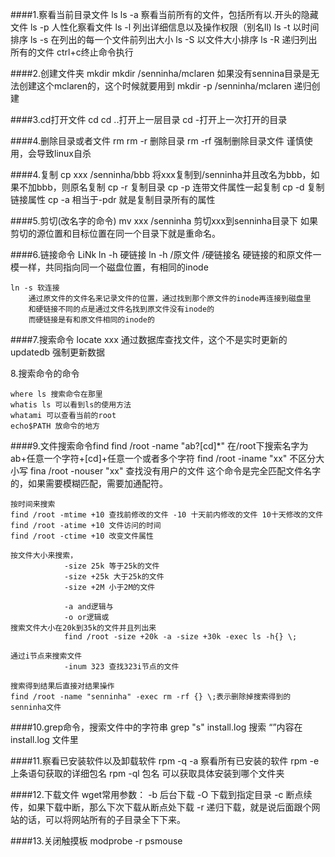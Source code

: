 ####1.察看当前目录文件
	ls
	ls -a 察看当前所有的文件，包括所有以.开头的隐藏文件
	ls -p 人性化察看文件
	ls -l 列出详细信息以及操作权限（别名ll)
	ls -t 以时间排序
	ls -s 在列出的每一个文件前列出大小
	ls -S 以文件大小排序
	ls -R 递归列出所有的文件  ctrl+c终止命令执行

####2.创建文件夹
	mkdir 
	mkdir /senninha/mclaren 如果没有sennina目录是无法创建这个mclaren的，这个时候就要用到
	mkdir -p /senninha/mclaren 递归创建

####3.cd打开文件
	cd
	cd ..打开上一层目录
	cd -打开上一次打开的目录
	
	
####4.删除目录或者文件
	rm 
	rm -r 删除目录
	rm -rf 强制删除目录文件 谨慎使用，会导致linux自杀
	
####4.复制
	cp xxx  /senninha/bbb  将xxx复制到/senninha并且改名为bbb，如果不加bbb，则原名复制
	cp -r 复制目录
	cp -p 连带文件属性一起复制
	cp -d 复制链接属性
	cp -a 相当于-pdr 就是复制目录所有的属性

####5.剪切(改名字的命令)
	mv xxx /senninha 剪切xxx到senninha目录下
	如果剪切的源位置和目标位置在同一个目录下就是重命名。

####6.链接命令
	LiNk
	ln -h 硬链接
		ln -h /原文件 /硬链接名
		硬链接的和原文件一模一样，共同指向同一个磁盘位置，有相同的inode
		
	ln -s 软连接
		通过原文件的文件名来记录文件的位置，通过找到那个原文件的inode再连接到磁盘里
		和硬链接不同的点是通过文件名找到原文件没有inode的
		而硬链接是有和原文件相同的inode的

####7.搜索命令
	locate xxx 通过数据库查找文件，这个不是实时更新的
	updatedb 强制更新数据
	
8.搜索命令的命令
```
where ls 搜索命令在那里
whatis ls 可以看到ls的使用方法
whatami 可以查看当前的root	
echo$PATH 放命令的地方
```
####9.文件搜索命令find
	find /root -name "ab?[cd]*" 在/root下搜索名字为ab+任意一个字符+[cd]+任意一个或者多个字符
	find /root -iname "xx" 不区分大小写
	fina /root -nouser "xx" 查找没有用户的文件
	这个命令是完全匹配文件名字的，如果需要模糊匹配，需要加通配符。
	
	按时间来搜索
	find /root -mtime +10 查找前修改的文件 -10 十天前内修改的文件 10十天修改的文件
	find /root -atime +10 文件访问的时间
	find /root -ctime +10 改变文件属性

	按文件大小来搜索，
				-size 25k 等于25k的文件
				-size +25k 大于25k的文件
				-size +2M 小于2M的文件
				
				-a and逻辑与
				-o or逻辑或
	搜索文件大小在20k到35k的文件并且列出来
				find /root -size +20k -a -size +30k -exec ls -h{} \;
				
	通过i节点来搜索文件
				-inum 323 查找323i节点的文件
				
	搜索得到结果后直接对结果操作
	find /root -name "senninha" -exec rm -rf {} \;表示删除掉搜索得到的senninha文件

####10.grep命令，搜索文件中的字符串
	grep "s" install.log 搜索 “”内容在install.log 文件里
	
####11.察看已安装软件以及卸载软件
	rpm -q -a 察看所有已安装的软件
	rpm -e 上条语句获取的详细包名
	rpm -ql 包名 可以获取具体安装到哪个文件夹
	
####12.下载文件
	wget常用参数：
	-b 后台下载
	-O 下载到指定目录
	-c 断点续传，如果下载中断，那么下次下载从断点处下载
	-r 递归下载，就是说后面跟个网站的话，可以将网站所有的子目录全下下来。

####13.关闭触摸板
	modprobe -r psmouse
